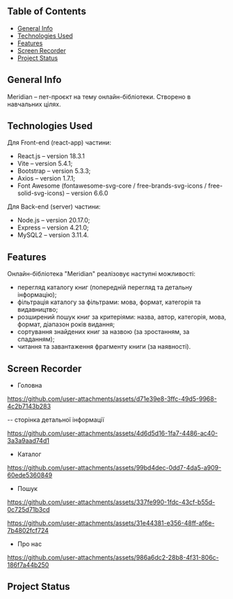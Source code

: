 ## Table of Contents
* [General Info](#general-information)
* [Technologies Used](#technologies-used)
* [Features](#features)
* [Screen Recorder](#screen-recorder)
* [Project Status](#project-status)

## General Info
Meridian – пет-проєкт на тему онлайн-бібліотеки. Створено в навчальних цілях.

## Technologies Used
Для Front-end (react-app) частини:
- React.js – version 18.3.1
- Vite – version 5.4.1;
- Bootstrap – version 5.3.3;
- Axios – version  1.7.1;
- Font Awesome (fontawesome-svg-core / free-brands-svg-icons / free-solid-svg-icons) – version 6.6.0

Для Back-end (server) частини:
- Node.js – version 20.17.0;
- Express – version 4.21.0;
- MySQL2 – version 3.11.4.

## Features
Онлайн-бібліотека "Meridian" реалізовує наступні можливості:
- перегляд каталогу книг (попередній перегляд та детальну інформацію);
- фільтрація каталогу за фільтрами: мова, формат, категорія та видавництво;
- розширений пошук книг за критеріями: назва, автор, категорія, мова, формат, діапазон років видання;
- сортування знайдених книг за назвою (за зростанням, за спаданням);
- читання та завантаження фрагменту книги (за наявності).
  
## Screen Recorder
- Головна

https://github.com/user-attachments/assets/d71e39e8-3ffc-49d5-9968-4c2b7143b283

-- сторінка детальної інформації

https://github.com/user-attachments/assets/4d6d5d16-1fa7-4486-ac40-3a3a9aad74d1

- Каталог

https://github.com/user-attachments/assets/99bd4dec-0dd7-4da5-a909-60ede5360849

- Пошук

https://github.com/user-attachments/assets/337fe990-1fdc-43cf-b55d-0c725d71b3cd

https://github.com/user-attachments/assets/31e44381-e356-48ff-af6e-7b4802fcf724

- Про нас

https://github.com/user-attachments/assets/986a6dc2-28b8-4f31-806c-186f7a44b250

## Project Status
